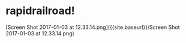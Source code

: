 # rapidrailroad!

[Screen Shot 2017-01-03 at 12.33.14.png]({{site.baseurl}}/Screen Shot 2017-01-03 at 12.33.14.png)

